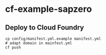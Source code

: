 cf-example-sapzero
===================

Deploy to Cloud Foundry
-----------------------------

```
cp config/manifest.yml.example manifest.yml
# adapt domain in mainfest.yml
cf push
```


